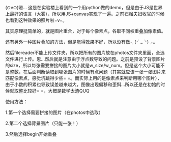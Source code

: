 (⊙v⊙)嗯… 这是在实验楼上看到的一个用python做的demo，但是由于JS是世界上最好的语言（大雾），所以用JS+canvas实现了一遍。之前石榴夫妇收官的时候也看到这种效果的照片啦=v=。

其实原理挺简单的，就是图片重合，对于每个像素点，各取不同权重叠加像素值。

还有另外一种图片叠加的方法，但是觉得效果不好，所以没有做╮(╯_╰)╭。

然后filereader不能上传文件夹，所以把所有的图片放在photos文件夹里面，全选文件进行上传。恩…然后就是注意由于浮点数导致的问题。之前是预设了背景图片的size，所以每张需要拼接的图片大小就是w_size/w_num。但是这个大小可能不是整数，在后面判断读取到哪张图片的时候有点问题（其实就应该一张一张图片来匹配像素点，感觉坑跳得少些= =。而实际上用的是像素点来判断用哪个图片），由于小数的积累也导致误差越来越大，图像出现偏移和歪斜…所以还是在初始的时候就取整比较好= =，大概是数学太渣QUQ

使用方法：

1.第一个选择需要拼接的图片（在photos中选取）

2.第二个选择背景图片（只能一张！）

3.然后选择begin开始重叠

